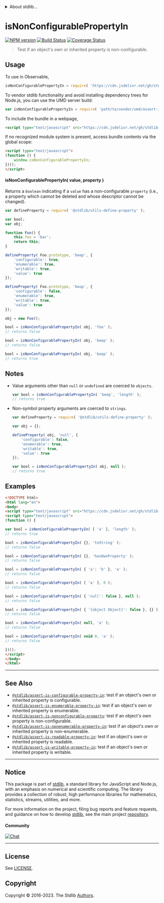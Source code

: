 <!--

@license Apache-2.0

Copyright (c) 2018 The Stdlib Authors.

Licensed under the Apache License, Version 2.0 (the "License");
you may not use this file except in compliance with the License.
You may obtain a copy of the License at

   http://www.apache.org/licenses/LICENSE-2.0

Unless required by applicable law or agreed to in writing, software
distributed under the License is distributed on an "AS IS" BASIS,
WITHOUT WARRANTIES OR CONDITIONS OF ANY KIND, either express or implied.
See the License for the specific language governing permissions and
limitations under the License.

-->


<details>
  <summary>
    About stdlib...
  </summary>
  <p>We believe in a future in which the web is a preferred environment for numerical computation. To help realize this future, we've built stdlib. stdlib is a standard library, with an emphasis on numerical and scientific computation, written in JavaScript (and C) for execution in browsers and in Node.js.</p>
  <p>The library is fully decomposable, being architected in such a way that you can swap out and mix and match APIs and functionality to cater to your exact preferences and use cases.</p>
  <p>When you use stdlib, you can be absolutely certain that you are using the most thorough, rigorous, well-written, studied, documented, tested, measured, and high-quality code out there.</p>
  <p>To join us in bringing numerical computing to the web, get started by checking us out on <a href="https://github.com/stdlib-js/stdlib">GitHub</a>, and please consider <a href="https://opencollective.com/stdlib">financially supporting stdlib</a>. We greatly appreciate your continued support!</p>
</details>

# isNonConfigurablePropertyIn

[![NPM version][npm-image]][npm-url] [![Build Status][test-image]][test-url] [![Coverage Status][coverage-image]][coverage-url] <!-- [![dependencies][dependencies-image]][dependencies-url] -->

> Test if an object's own or inherited property is non-configurable.



<section class="usage">

## Usage

<!-- eslint-disable id-length -->

To use in Observable,

```javascript
isNonConfigurablePropertyIn = require( 'https://cdn.jsdelivr.net/gh/stdlib-js/assert-is-nonconfigurable-property-in@umd/browser.js' )
```

To vendor stdlib functionality and avoid installing dependency trees for Node.js, you can use the UMD server build:

```javascript
var isNonConfigurablePropertyIn = require( 'path/to/vendor/umd/assert-is-nonconfigurable-property-in/index.js' )
```

To include the bundle in a webpage,

```html
<script type="text/javascript" src="https://cdn.jsdelivr.net/gh/stdlib-js/assert-is-nonconfigurable-property-in@umd/browser.js"></script>
```

If no recognized module system is present, access bundle contents via the global scope:

```html
<script type="text/javascript">
(function () {
    window.isNonConfigurablePropertyIn;
})();
</script>
```

#### isNonConfigurablePropertyIn( value, property )

Returns a `boolean` indicating if a `value` has a non-configurable `property` (i.e., a property which cannot be deleted and whose descriptor cannot be changed).

<!-- eslint-disable no-restricted-syntax -->

```javascript
var defineProperty = require( '@stdlib/utils-define-property' );

var bool;
var obj;

function Foo() {
    this.foo = 'bar';
    return this;
}

defineProperty( Foo.prototype, 'beep', {
    'configurable': true,
    'enumerable': true,
    'writable': true,
    'value': true
});

defineProperty( Foo.prototype, 'boop', {
    'configurable': false,
    'enumerable': true,
    'writable': true,
    'value': true
});

obj = new Foo();

bool = isNonConfigurablePropertyIn( obj, 'foo' );
// returns false

bool = isNonConfigurablePropertyIn( obj, 'beep' );
// returns false

bool = isNonConfigurablePropertyIn( obj, 'boop' );
// returns true
```

</section>

<!-- /.usage -->

<section class="notes">

## Notes

-   Value arguments other than `null` or `undefined` are coerced to `objects`.

    ```javascript
    var bool = isNonConfigurablePropertyIn( 'beep', 'length' );
    // returns true
    ```

-   Non-symbol property arguments are coerced to `strings`.

    ```javascript
    var defineProperty = require( '@stdlib/utils-define-property' );

    var obj = {};

    defineProperty( obj, 'null', {
        'configurable': false,
        'enumerable': true,
        'writable': true,
        'value': true
    });

    var bool = isNonConfigurablePropertyIn( obj, null );
    // returns true
    ```

</section>

<!-- /.notes -->

<section class="examples">

## Examples

<!-- eslint-disable object-curly-newline, id-length -->

<!-- eslint no-undef: "error" -->

```html
<!DOCTYPE html>
<html lang="en">
<body>
<script type="text/javascript" src="https://cdn.jsdelivr.net/gh/stdlib-js/assert-is-nonconfigurable-property-in@umd/browser.js"></script>
<script type="text/javascript">
(function () {

var bool = isNonConfigurablePropertyIn( [ 'a' ], 'length' );
// returns true

bool = isNonConfigurablePropertyIn( {}, 'toString' );
// returns false

bool = isNonConfigurablePropertyIn( {}, 'hasOwnProperty' );
// returns false

bool = isNonConfigurablePropertyIn( { 'a': 'b' }, 'a' );
// returns false

bool = isNonConfigurablePropertyIn( [ 'a' ], 0 );
// returns false

bool = isNonConfigurablePropertyIn( { 'null': false }, null );
// returns false

bool = isNonConfigurablePropertyIn( { '[object Object]': false }, {} );
// returns false

bool = isNonConfigurablePropertyIn( null, 'a' );
// returns false

bool = isNonConfigurablePropertyIn( void 0, 'a' );
// returns false

})();
</script>
</body>
</html>
```

</section>

<!-- /.examples -->

<!-- Section for related `stdlib` packages. Do not manually edit this section, as it is automatically populated. -->

<section class="related">

* * *

## See Also

-   <span class="package-name">[`@stdlib/assert-is-configurable-property-in`][@stdlib/assert/is-configurable-property-in]</span><span class="delimiter">: </span><span class="description">test if an object's own or inherited property is configurable.</span>
-   <span class="package-name">[`@stdlib/assert-is-enumerable-property-in`][@stdlib/assert/is-enumerable-property-in]</span><span class="delimiter">: </span><span class="description">test if an object's own or inherited property is enumerable.</span>
-   <span class="package-name">[`@stdlib/assert-is-nonconfigurable-property`][@stdlib/assert/is-nonconfigurable-property]</span><span class="delimiter">: </span><span class="description">test if an object's own property is non-configurable.</span>
-   <span class="package-name">[`@stdlib/assert-is-nonenumerable-property-in`][@stdlib/assert/is-nonenumerable-property-in]</span><span class="delimiter">: </span><span class="description">test if an object's own or inherited property is non-enumerable.</span>
-   <span class="package-name">[`@stdlib/assert-is-readable-property-in`][@stdlib/assert/is-readable-property-in]</span><span class="delimiter">: </span><span class="description">test if an object's own or inherited property is readable.</span>
-   <span class="package-name">[`@stdlib/assert-is-writable-property-in`][@stdlib/assert/is-writable-property-in]</span><span class="delimiter">: </span><span class="description">test if an object's own or inherited property is writable.</span>

</section>

<!-- /.related -->

<!-- Section for all links. Make sure to keep an empty line after the `section` element and another before the `/section` close. -->


<section class="main-repo" >

* * *

## Notice

This package is part of [stdlib][stdlib], a standard library for JavaScript and Node.js, with an emphasis on numerical and scientific computing. The library provides a collection of robust, high performance libraries for mathematics, statistics, streams, utilities, and more.

For more information on the project, filing bug reports and feature requests, and guidance on how to develop [stdlib][stdlib], see the main project [repository][stdlib].

#### Community

[![Chat][chat-image]][chat-url]

---

## License

See [LICENSE][stdlib-license].


## Copyright

Copyright &copy; 2016-2023. The Stdlib [Authors][stdlib-authors].

</section>

<!-- /.stdlib -->

<!-- Section for all links. Make sure to keep an empty line after the `section` element and another before the `/section` close. -->

<section class="links">

[npm-image]: http://img.shields.io/npm/v/@stdlib/assert-is-nonconfigurable-property-in.svg
[npm-url]: https://npmjs.org/package/@stdlib/assert-is-nonconfigurable-property-in

[test-image]: https://github.com/stdlib-js/assert-is-nonconfigurable-property-in/actions/workflows/test.yml/badge.svg?branch=v0.1.0
[test-url]: https://github.com/stdlib-js/assert-is-nonconfigurable-property-in/actions/workflows/test.yml?query=branch:v0.1.0

[coverage-image]: https://img.shields.io/codecov/c/github/stdlib-js/assert-is-nonconfigurable-property-in/main.svg
[coverage-url]: https://codecov.io/github/stdlib-js/assert-is-nonconfigurable-property-in?branch=main

<!--

[dependencies-image]: https://img.shields.io/david/stdlib-js/assert-is-nonconfigurable-property-in.svg
[dependencies-url]: https://david-dm.org/stdlib-js/assert-is-nonconfigurable-property-in/main

-->

[chat-image]: https://img.shields.io/gitter/room/stdlib-js/stdlib.svg
[chat-url]: https://app.gitter.im/#/room/#stdlib-js_stdlib:gitter.im

[stdlib]: https://github.com/stdlib-js/stdlib

[stdlib-authors]: https://github.com/stdlib-js/stdlib/graphs/contributors

[umd]: https://github.com/umdjs/umd
[es-module]: https://developer.mozilla.org/en-US/docs/Web/JavaScript/Guide/Modules

[deno-url]: https://github.com/stdlib-js/assert-is-nonconfigurable-property-in/tree/deno
[umd-url]: https://github.com/stdlib-js/assert-is-nonconfigurable-property-in/tree/umd
[esm-url]: https://github.com/stdlib-js/assert-is-nonconfigurable-property-in/tree/esm
[branches-url]: https://github.com/stdlib-js/assert-is-nonconfigurable-property-in/blob/main/branches.md

[stdlib-license]: https://raw.githubusercontent.com/stdlib-js/assert-is-nonconfigurable-property-in/main/LICENSE

<!-- <related-links> -->

[@stdlib/assert/is-configurable-property-in]: https://github.com/stdlib-js/assert-is-configurable-property-in/tree/umd

[@stdlib/assert/is-enumerable-property-in]: https://github.com/stdlib-js/assert-is-enumerable-property-in/tree/umd

[@stdlib/assert/is-nonconfigurable-property]: https://github.com/stdlib-js/assert-is-nonconfigurable-property/tree/umd

[@stdlib/assert/is-nonenumerable-property-in]: https://github.com/stdlib-js/assert-is-nonenumerable-property-in/tree/umd

[@stdlib/assert/is-readable-property-in]: https://github.com/stdlib-js/assert-is-readable-property-in/tree/umd

[@stdlib/assert/is-writable-property-in]: https://github.com/stdlib-js/assert-is-writable-property-in/tree/umd

<!-- </related-links> -->

</section>

<!-- /.links -->
